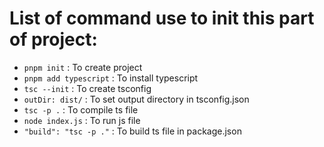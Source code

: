 # List of command use to init this part of project:

- `pnpm init` : To create project
- `pnpm add typescript` : To install typescript
- `tsc --init` : To create tsconfig
- `outDir: dist/` : To set output directory in tsconfig.json
- `tsc -p .` : To compile ts file
- `node index.js` : To run js file
- `"build": "tsc -p ."` : To build ts file in package.json
